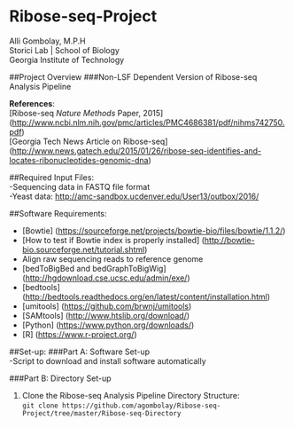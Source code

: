 # Ribose-seq-Project
Alli Gombolay, M.P.H  
Storici Lab | School of Biology  
Georgia Institute of Technology  

##Project Overview
###Non-LSF Dependent Version of Ribose-seq Analysis Pipeline  

**References**:  
[Ribose-seq *Nature Methods* Paper, 2015]
(http://www.ncbi.nlm.nih.gov/pmc/articles/PMC4686381/pdf/nihms742750.pdf)  
[Georgia Tech News Article on Ribose-seq]
(http://www.news.gatech.edu/2015/01/26/ribose-seq-identifies-and-locates-ribonucleotides-genomic-dna)

##Required Input Files:  
-Sequencing data in FASTQ file format  
-Yeast data: http://amc-sandbox.ucdenver.edu/User13/outbox/2016/  

##Software Requirements:  
* [Bowtie] (https://sourceforge.net/projects/bowtie-bio/files/bowtie/1.1.2/)
 * [How to test if Bowtie index is properly installed] (http://bowtie-bio.sourceforge.net/tutorial.shtml)
 * Align raw sequencing reads to reference genome
* [bedToBigBed and bedGraphToBigWig] (http://hgdownload.cse.ucsc.edu/admin/exe/)
* [bedtools]  (http://bedtools.readthedocs.org/en/latest/content/installation.html)
* [umitools] (https://github.com/brwnj/umitools)
* [SAMtools] (http://www.htslib.org/download/)
* [Python] (https://www.python.org/downloads/)  
* [R]  (https://www.r-project.org/)

##Set-up:
###Part A: Software Set-up  
-Script to download and install software automatically  

###Part B: Directory Set-up  
1. Clone the Ribose-seq Analysis Pipeline Directory Structure:  
```git clone https://github.com/agombolay/Ribose-seq-Project/tree/master/Ribose-seq-Directory```

